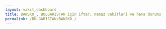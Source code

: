 ```yaml
---
layout: vakit_dashboard
title: BANSKO_, BULGARISTAN için iftar, namaz vakitleri ve hava durumu - ilçe/eyalet seç
permalink: /BULGARISTAN/BANSKO_/
---
```


<script type="text/javascript">
  var GLOBAL_COUNTRY = 'BULGARISTAN';
  var GLOBAL_CITY = 'BANSKO_';
  var GLOBAL_STATE = '';
  var lat = 72;
  var lon = 21;
</script>
